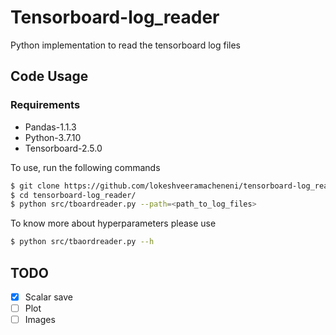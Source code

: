 # Tensorboard-log_reader
Python implementation to read the tensorboard log files

## Code Usage
### Requirements
- Pandas-1.1.3 
- Python-3.7.10
- Tensorboard-2.5.0

To use, run the following commands
``` bash
$ git clone https://github.com/lokeshveeramacheneni/tensorboard-log_reader.git
$ cd tensorboard-log_reader/
$ python src/tboardreader.py --path=<path_to_log_files>
```
To know more about hyperparameters please use
``` bash
$ python src/tbaordreader.py --h
```
## TODO
- [x] Scalar save
- [ ] Plot
- [ ] Images